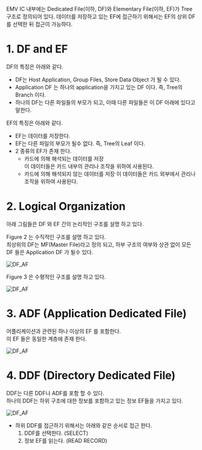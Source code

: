 
EMV IC 내부에는 Dedicated File(이하, DF)와 Elementary File(이하, EF)가 Tree 구조로 정의되어 있다.
데이터를 저장하고 있는 EF에 접근하기 위해서는 EF의 상위 DF를 선택한 뒤 접근이 가능하다.  

# 1. DF and EF

DF의 특징은 아래와 같다.
* DF는 Host Application, Group Files, Store Data Object 가 될 수 있다.
* Application DF 는 하나의 application을 가지고 있는 DF 이다. 즉, Tree의 Branch 이다.
* 하나의 DF는 다른 파일들의 부모가 되고, 이때 다른 파일들은 이 DF 아래에 있다고 말한다.

EF의 특징은 아래와 같다.
* EF는 데이터를 저장한다.
* EF는 다른 파일의 부모가 될수 없다. 즉, Tree의 Leaf 이다.
* 2 종류의 EF가 존재 한다. 
    * 카드에 의해 해석되는 데이터를 저장  
      이 데이터들은 카드 내부의 관리나 조작을 위하여 사용된다.
    * 카드에 의해 해석되지 않는 데이터를 저장
      이 데이터들은 카드 외부에서 관리나 조작을 위하여 사용된다.

# 2. Logical Organization

아래 그림들은 DF 와 EF 간의 논리적인 구조를 설명 하고 있다.   
 
 
Figure 2 는 수직적인 구조를 설명 하고 있다.   
최상위의 DF는 MF(Master File)라고 정의 되고, 하부 구조의 여부와 상관 없이 모든 DF 들은 Application DF 가 될수 있다.  
  
![DF_AF](http://aireat.synology.me/links/emv/df_ef_figure2.png "Example of hierarchy of DFs")  



Figure 3 은 수평적인 구조를 설명 하고 있다.
  
![DF_AF](http://aireat.synology.me/links/emv/df_ef_figure3.png "Example of independent application DFs")  
  

# 3. ADF (Application Dedicated File)

어플리케이션과 관련된 하나 이상의 EF 를 포함한다.  
이 EF 들은 동일한 계층에 존재 한다.  

![DF_AF](http://aireat.synology.me/links/emv/df_ef_figure4.png)  

# 4. DDF (Directory Dedicated File)

DDF는 다른 DDF나 ADF를 포함 할 수 있다.  
하나의 DDF는 하위 구조에 대한 정보를 포함하고 있는 정보 EF들을 가지고 있다.  

![DF_AF](http://aireat.synology.me/links/emv/df_ef_figure5.png)  

* 하위 DDF를 접근하기 위해서는 아래와 같은 순서로 접근 한다.
    1. DDF를 선택한다. (SELECT)
    1. 정보 EF를 읽는다. (READ RECORD)



